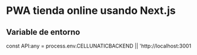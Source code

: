 # PWA tienda online usando Next.js

## Variable de entorno 
const API:any = process.env.CELLUNATICBACKEND || 'http://localhost:3001